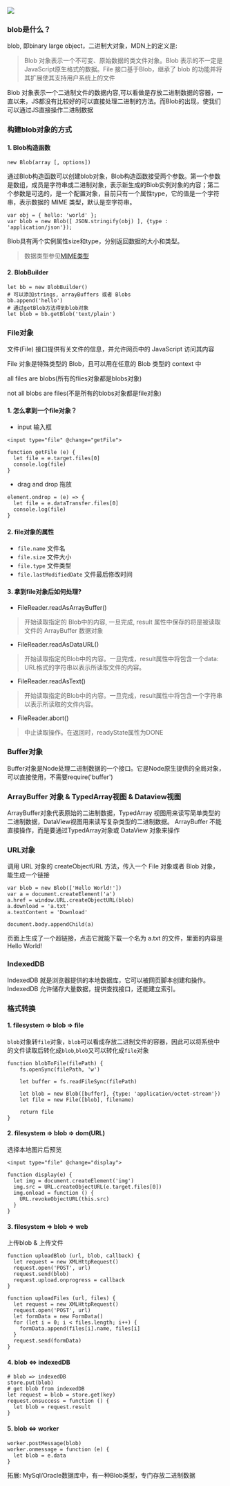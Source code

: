 
![](https://user-gold-cdn.xitu.io/2018/9/11/165c9258d942a92f?w=1456&h=998&f=jpeg&s=285954)
### blob是什么？

blob, 即binary large object，二进制大对象，MDN上的定义是:
> Blob 对象表示一个不可变、原始数据的类文件对象。Blob 表示的不一定是JavaScript原生格式的数据。File 接口基于Blob，继承了 blob 的功能并将其扩展使其支持用户系统上的文件

Blob 对象表示一个二进制文件的数据内容,可以看做是存放二进制数据的容器，一直以来，JS都没有比较好的可以直接处理二进制的方法。而Blob的出现，使我们可以通过JS直接操作二进制数据

### 构建blob对象的方式

#### 1. Blob构造函数
```
new Blob(array [, options])
```
通过Blob构造函数可以创建blob对象，Blob构造函数接受两个参数。第一个参数是数组，成员是字符串或二进制对象，表示新生成的Blob实例对象的内容；第二个参数是可选的，是一个配置对象，目前只有一个属性type，它的值是一个字符串，表示数据的 MIME 类型，默认是空字符串。

```
var obj = { hello: 'world' };
var blob = new Blob([ JSON.stringify(obj) ], {type : 'application/json'});
```

Blob具有两个实例属性size和type，分别返回数据的大小和类型。
> 数据类型参见[MIME类型](https://developer.mozilla.org/zh-CN/docs/Web/HTTP/Basics_of_HTTP/MIME_types)

#### 2. BlobBuilder
```
let bb = new BlobBuilder()
# 可以添加strings, arrayBuffers 或者 Blobs
bb.append('hello')
# 通过getBlob方法得到blob对象
let blob = bb.getBlob('text/plain')
```

###  File对象
文件(File) 接口提供有关文件的信息，并允许网页中的 JavaScript 访问其内容

File 对象是特殊类型的 Blob，且可以用在任意的 Blob 类型的 context 中

all files are blobs(所有的flies对象都是blobs对象)

not all blobs are files(不是所有的blobs对象都是file对象)

#### 1. 怎么拿到一个file对象？
- input 输入框
```
<input type="file" @change="getFile">

function getFile (e) {
  let file = e.target.files[0]
  console.log(file)
}
```
- drag and drop 拖放
```
element.ondrop = (e) => {
  let file = e.dataTransfer.files[0]
  console.log(file)
}
```
#### 2. file对象的属性

- `file.name` 文件名
- `file.size` 文件大小
- `file.type` 文件类型
- `file.lastModifiedDate` 文件最后修改时间

#### 3. 拿到file对象后如何处理?
- FileReader.readAsArrayBuffer()
> 开始读取指定的 Blob中的内容, 一旦完成, result 属性中保存的将是被读取文件的 ArrayBuffer 数据对象
- FileReader.readAsDataURL()
> 开始读取指定的Blob中的内容。一旦完成，result属性中将包含一个data: URL格式的字符串以表示所读取文件的内容。
- FileReader.readAsText()
> 开始读取指定的Blob中的内容。一旦完成，result属性中将包含一个字符串以表示所读取的文件内容。
- FileReader.abort()
> 中止读取操作。在返回时，readyState属性为DONE

### Buffer对象
Buffer对象是Node处理二进制数据的一个接口。它是Node原生提供的全局对象，可以直接使用，不需要require('buffer')

### ArrayBuffer 对象 & TypedArray视图 & Dataview视图
ArrayBuffer对象代表原始的二进制数据，TypedArray 视图用来读写简单类型的二进制数据，DataView视图用来读写复杂类型的二进制数据。
ArrayBuffer 不能直接操作，而是要通过TypedArray对象或 DataView 对象来操作

### URL对象
调用 URL 对象的 createObjectURL 方法，传入一个 File 对象或者 Blob 对象，能生成一个链接
```
var blob = new Blob(['Hello World!'])
var a = document.createElement('a')
a.href = window.URL.createObjectURL(blob)
a.download = 'a.txt'
a.textContent = 'Download'

document.body.appendChild(a)
```
页面上生成了一个超链接，点击它就能下载一个名为 a.txt 的文件，里面的内容是 Hello World!

### IndexedDB

IndexedDB 就是浏览器提供的本地数据库，它可以被网页脚本创建和操作。IndexedDB 允许储存大量数据，提供查找接口，还能建立索引。

### 格式转换
#### 1. filesystem => blob => file
`blob`对象转`file`对象，`blob`可以看成存放二进制文件的容器，因此可以将系统中的文件读取后转化成`blob`,`blob`又可以转化成`file`对象

```
function blobToFile(filePath) {
    fs.openSync(filePath, 'w')
    
    let buffer = fs.readFileSync(filePath)
    
    let blob = new Blob([buffer], {type: 'application/octet-stream'})
    let file = new File([blob], filename)

    return file  
}
```

#### 2. filesystem => blob => dom(URL) 
选择本地图片后预览
```
<input type="file" @change="display">

function display(e) {
  let img = document.createElement('img')
  img.src = URL.createObjectURL(e.target.files[0])
  img.onload = function () {
    URL.revokeObjectURL(this.src)
  }
}
```

#### 3. filesystem => blob => web 
上传blob & 上传文件

```
function uploadBlob (url, blob, callback) {
  let request = new XMLHttpRequest()
  request.open('POST', url)
  request.send(blob)
  request.upload.onprogress = callback
}
```

```
function uploadFiles (url, files) {
  let request = new XMLHttpRequest()
  request.open('POST', url)
  let formData = new FormData()
  for (let i = 0; i < files.length; i++) {
    formData.append(files[i].name, files[i]
  }
  request.send(formData)
}

```

#### 4. blob <=> indexedDB
```
# blob => indexedDB
store.put(blob)
# get blob from indexedDB
let request = blob = store.get(key)
request.onsuccess = function () {
  let blob = request.result
}
```

#### 5. blob <=> worker

```
worker.postMessage(blob)
worker.onmessage = function (e) {
  let blob = e.data
}
```

拓展: MySql/Oracle数据库中，有一种Blob类型，专门存放二进制数据